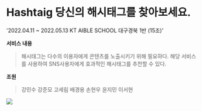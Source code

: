 # Hashtaig 당신의 해시태그를 찾아보세요.
'2022.04.11 ~ 2022.05.13 KT AIBLE SCHOOL 대구경북 1반 (15조)'



**서비스 내용**
> 해시태그는 다수의 이용자에게 콘텐츠를 노출시키기 위해 필요햐다. 해당 서비스를 사용하여 SNS사용자에게 효과적인 해시태그를 추천할 수 있다. 


**조원**

>강민수 강준모 고세림 배경용 손현우 윤지민 이서현

<a href="https://hits.seeyoufarm.com"><img src="https://hits.seeyoufarm.com/api/count/incr/badge.svg?url=https%3A%2F%2Fgithub.com%2FAIVLE-School-first-Big-Project%2FHashtag_Team16%2Fblob%2Fmain%2FREADME.md&count_bg=%23000000&title_bg=%23555555&icon=&icon_color=%23E7E7E7&title=hits&edge_flat=false"/></a>
